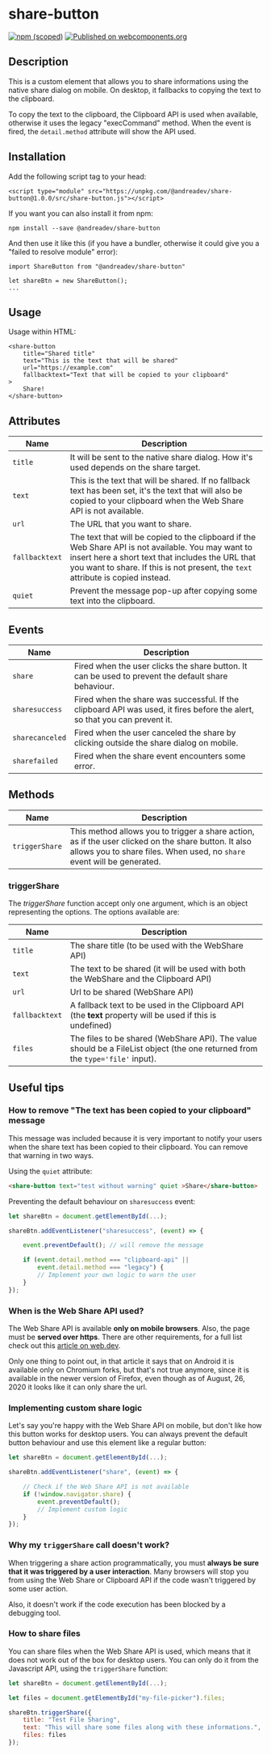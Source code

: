 # share-button

[![npm (scoped)](https://img.shields.io/npm/v/@andreadev/share-button)](https://www.npmjs.com/package/@andreadev/share-button)
[![Published on webcomponents.org](https://img.shields.io/badge/webcomponents.org-published-blue.svg)](https://www.webcomponents.org/element/@andreadev/share-button)


## Description
This is a custom element that allows you to share informations using the
native share dialog on mobile. On desktop, it fallbacks to copying the text
to the clipboard.

To copy the text to the clipboard, the Clipboard API is used when available, otherwise it uses the legacy "execCommand" method. When the event is fired, the `detail.method` attribute will show the API used.

## Installation
Add the following script tag to your head:
```
<script type="module" src="https://unpkg.com/@andreadev/share-button@1.0.0/src/share-button.js"></script>
```

If you want you can also install it from npm:
```
npm install --save @andreadev/share-button
```

And then use it like this (if you have a bundler, otherwise it could give you a "failed to resolve module" error):
```
import ShareButton from "@andreadev/share-button"

let shareBtn = new ShareButton();
...
```

## Usage
Usage within HTML:
```
<share-button
    title="Shared title"
    text="This is the text that will be shared"
    url="https://example.com"
    fallbacktext="Text that will be copied to your clipboard"
>
    Share!
</share-button>
```

## Attributes
| Name           | Description |
| -------------- | ----------- |
| `title`        | It will be sent to the native share dialog. How it's used depends on the share target.
| `text`         | This is the text that will be shared. If no fallback text has been set, it's the text that will also be copied to your clipboard when the Web Share API is not available.
| `url`          | The URL that you want to share.
| `fallbacktext` | The text that will be copied to the clipboard if the Web Share API is not available. You may want to insert here a short text that includes the URL that you want to share. If this is not present, the `text` attribute is copied instead.
| `quiet`        | Prevent the message pop-up after copying some text into the clipboard. |

## Events

| Name            | Description |
| --------------- | ----------- |
| `share`         | Fired when the user clicks the share button. It can be used to prevent the default share behaviour. |
| `sharesuccess`  | Fired when the share was successful. If the clipboard API was used, it fires before the alert, so that you can prevent it. |
| `sharecanceled` | Fired when the user canceled the share by clicking outside the share dialog on mobile. |
| `sharefailed`   | Fired when the share event encounters some error. |

## Methods

| Name            | Description |
| --------------- | ----------- |
| `triggerShare`  | This method allows you to trigger a share action, as if the user clicked on the share button. It also allows you to share files. When used, no `share` event will be generated. |


### triggerShare
The *triggerShare* function accept only one argument, which is an object representing the options. The options available are:

| Name      | Description   |
| --------- | -----------   |
| `title` | The share title (to be used with the WebShare API) |
| `text`  | The text to be shared (it will be used with both the WebShare and the Clipboard API) |
| `url`   | Url to be shared (WebShare API) |
| `fallbacktext` | A fallback text to be used in the Clipboard API (the **text** property will be used if this is undefined) |
| `files` | The files to be shared (WebShare API). The value should be a FileList object (the one returned from the `type='file'` input).


## Useful tips

### How to remove "The text has been copied to your clipboard" message

This message was included because it is very important to notify your users when the
share text has been copied to their clipboard. You can remove that warning in two ways.

Using the `quiet` attribute:
```html
<share-button text="test without warning" quiet >Share</share-button>
```

Preventing the default behaviour on `sharesuccess` event:
```js
let shareBtn = document.getElementById(...);

shareBtn.addEventListener("sharesuccess", (event) => {

    event.preventDefault(); // will remove the message

    if (event.detail.method === "clipboard-api" ||
        event.detail.method === "legacy") {
        // Implement your own logic to warn the user
    }
});
```

### When is the Web Share API used?

The Web Share API is available **only on mobile browsers**. Also, the page must be
**served over https**. There are other requirements, for a full list check out this
[article on web.dev](https://web.dev/web-share/#capabilities-and-limitations).

Only one thing to point out, in that article it says that on Android it is available
only on Chromium forks, but that's not true anymore, since it is available in the newer
version of Firefox, even though as of August, 26, 2020 it looks like it can only share the url.

### Implementing custom share logic

Let's say you're happy with the Web Share API on mobile, but don't like how this button
works for desktop users. You can always prevent the default button behaviour and use this
element like a regular button:
```js
let shareBtn = document.getElementById(...);

shareBtn.addEventListener("share", (event) => {

    // Check if the Web Share API is not available
    if (!window.navigator.share) {
        event.preventDefault();
        // Implement custom logic
    }
});

```

### Why my `triggerShare` call doesn't work?

When triggering a share action programmatically, you must **always be sure that it was
triggered by a user interaction**. Many browsers will stop you from using the Web Share
or Clipboard API if the code wasn't triggered by some user action.

Also, it doesn't work if the code execution has been blocked by a debugging tool.

### How to share files

You can share files when the Web Share API is used, which means that it does not work
out of the box for desktop users. You can only do it from the Javascript API, using the
`triggerShare` function:

```js
let shareBtn = document.getElementById(...);

let files = document.getElementById("my-file-picker").files;

shareBtn.triggerShare({
    title: "Test File Sharing",
    text: "This will share some files along with these informations.",
    files: files
});
```
